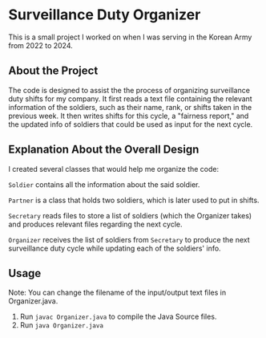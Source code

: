 # Surveillance Duty Organizer
This is a small project I worked on when I was serving in the Korean Army from 2022 to 2024. 



## About the Project
The code is designed to assist the the process of organizing surveillance duty shifts for my company. It first reads a text file containing the relevant information of the soldiers, such as their name, rank, or shifts taken in the previous week. It then writes  shifts for this cycle, a "fairness report," and the updated info of soldiers that could be used as input for the next cycle.

## Explanation About the Overall Design
I created several classes that would help me organize the code:

`Soldier` contains all the information about the said soldier.

`Partner` is a class that holds two soldiers, which is later used to put in shifts.

`Secretary` reads files to store a list of soldiers (which the Organizer takes) and produces relevant files regarding the next cycle.

`Organizer` receives the list of soldiers from `Secretary` to produce the next surveillance duty cycle while updating each of the soldiers' info.


## Usage
Note: You can change the filename of the input/output text files in Organizer.java. 
1. Run `javac Organizer.java` to compile the Java Source files.
2. Run `java Organizer.java` 
